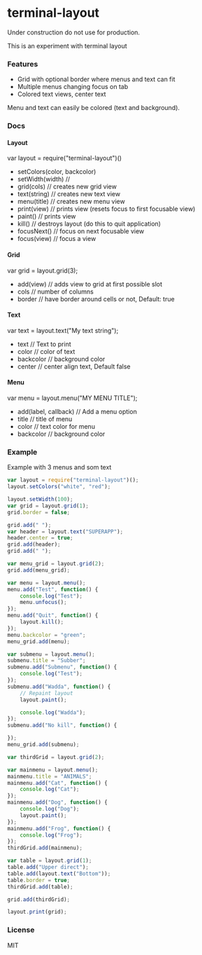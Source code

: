 # terminal-layout

Under construction do not use for production.

This is an experiment with terminal layout

### Features

- Grid with optional border where menus and text can fit
- Multiple menus changing focus on tab
- Colored text views, center text 

Menu and text can easily be colored (text and background).

### Docs

#### Layout

var layout = require("terminal-layout")()

- setColors(color, backcolor)
- setWidth(width) //
- grid(cols) // creates new grid view
- text(string) // creates new text view
- menu(title) // creates new menu view
- print(view) // prints view (resets focus to first focusable view)
- paint() // prints view
- kill() // destroys layout (do this to quit application)
- focusNext() // focus on next focusable view
- focus(view) // focus a view

#### Grid

var grid = layout.grid(3);

- add(view) // adds view to grid at first possible slot
 - cols // number of columns
 - border // have border around cells or not, Default: true

#### Text

var text = layout.text("My text string");

  - text // Text to print
  - color // color of text
  - backcolor // background color
  - center // center align text, Default false

#### Menu

var menu = layout.menu("MY MENU TITLE");

- add(label, callback) // Add a menu option
 - title // title of menu
 - color // text color for menu
 - backcolor // background color

### Example

Example with 3 menus and som text
```js
var layout = require("terminal-layout")();
layout.setColors("white", "red");

layout.setWidth(100);
var grid = layout.grid(1);
grid.border = false;

grid.add(" ");
var header = layout.text("SUPERAPP");
header.center = true;
grid.add(header);
grid.add(" ");

var menu_grid = layout.grid(2);
grid.add(menu_grid);

var menu = layout.menu();
menu.add("Test", function() {
	console.log("Test");
	menu.unfocus();
});
menu.add("Quit", function() {
	layout.kill();
});
menu.backcolor = "green";
menu_grid.add(menu);

var submenu = layout.menu();
submenu.title = "Subber";
submenu.add("Submenu", function() {
	console.log("Test");
});
submenu.add("Wadda", function() {
	// Repaint layout
	layout.paint();

	console.log("Wadda");
});
submenu.add("No kill", function() {

});
menu_grid.add(submenu);

var thirdGrid = layout.grid(2);

var mainmenu = layout.menu();
mainmenu.title = "ANIMALS";
mainmenu.add("Cat", function() {
	console.log("Cat");
});
mainmenu.add("Dog", function() {
	console.log("Dog");
	layout.paint();
});
mainmenu.add("Frog", function() {
	console.log("Frog");
});
thirdGrid.add(mainmenu);

var table = layout.grid(1);
table.add("Upper direct");
table.add(layout.text("Bottom"));
table.border = true;
thirdGrid.add(table);

grid.add(thirdGrid);

layout.print(grid);
```

### License

MIT